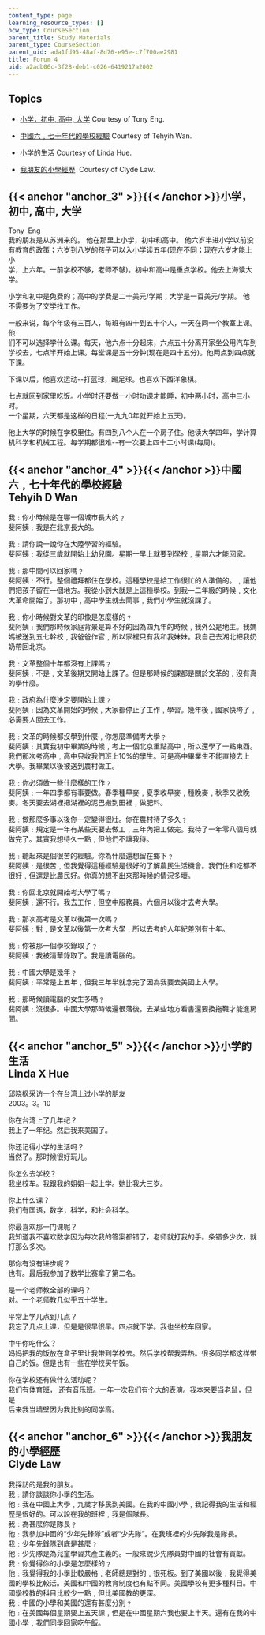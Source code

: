 ```yaml
---
content_type: page
learning_resource_types: []
ocw_type: CourseSection
parent_title: Study Materials
parent_type: CourseSection
parent_uid: ada1fd95-48af-8d76-e95e-c7f700ae2981
title: Forum 4
uid: a2adb06c-3f28-deb1-c026-6419217a2002
---
```


Topics
------

*   [小学，初中, 高中, 大学](#anchor_3) Courtesy of Tony Eng.  
    
*   [中國六﹐七十年代的學校經驗](#anchor_4) Courtesy of Tehyih Wan.  
    
*   [小学的生活](#anchor_5) Courtesy of Linda Hue.  
    
*   [我朋友的小學經歷](#anchor_6)  Courtesy of Clyde Law.  
    

{{< anchor "anchor_3" >}}{{< /anchor >}}小学，初中, 高中, 大学
-----------------------------------------------------

Tony  Eng  
我的朋友是从苏洲来的。 他在那里上小学，初中和高中。 他六岁半进小学以前没  
有教育的政策；六岁到八岁的孩子可以入小学读五年(现在不同；现在六岁才能上小  
学，上六年。一前学校不够，老师不够)。初中和高中是重点学校。他去上海读大学。  
  
  
小学和初中是免费的；高中的学费是二十美元/学期；大学是一百美元/学期。 他  
不需要为了交学找工作。  
  
一般来说，每个年级有三百人，每班有四十到五十个人，一天在同一个教室上课。他  
们不可以选择学什么课。每天，他六点十分起床，六点五十分离开家坐公用汽车到  
学校去，七点半开始上课。每堂课是五十分钟(现在是四十五分)。他两点到四点就  
下课。  
  
下课以后，他喜欢运动--打蓝球，踢足球。也喜欢下西洋象棋。  
  
七点就回到家里吃饭。小学时还要做一小时功课才能睡，初中两小时，高中三小时。  
一个星期，六天都是这样的日程(一九九0年就开始上五天)。  
  
他上大学的时候在学校里住。有四到八个人在一个房子住。他读大学四年，学计算  
机科学和机械工程。每学期都很难--有一次要上四十二小时课(每周)。

{{< anchor "anchor_4" >}}{{< /anchor >}}中國六﹐七十年代的學校經驗  
Tehyih D Wan
--------------------------------------------------------------------

我﹕你小時候是在哪一個城市長大的﹖  
斐阿姨﹕我是在北京長大的。  
  
我﹕請你說一說你在大陸學習的經驗。  
斐阿姨﹕我從三歲就開始上幼兒園。星期一早上就要到學校﹐星期六才能回家。  
  
我﹕那中間可以回家嗎﹖  
斐阿姨﹕不行。整個禮拜都住在學校。這種學校是給工作很忙的人準備的。﹐讓他們把孩子留在一個地方。我從小到大就是上這種學校。到我一二年級的時候﹐文化大革命開始了。那初中﹐高中學生就去鬧事﹐我們小學生就沒課了。  
  
我﹕你小時候對文革的印像是怎麼樣的﹖  
斐阿姨﹕我們那時候家庭背景是算不好的因為四九年的時候﹐我外公是地主。我媽媽被送到五七幹校﹐我爸爸作官﹐所以家裡只有我和我妹妹。我自己去湖北把我奶奶帶回北京。  
  
我﹕文革整個十年都沒有上課嗎﹖  
斐阿姨﹕不是﹐文革後期又開始上課了。但是那時候的課都是關於文革的﹐沒有真的學什麼。  
  
我﹕政府為什麼決定要開始上課﹖  
斐阿姨﹕因為文革開始的時候﹐大家都停止了工作﹐學習。幾年後﹐國家快垮了﹐必需要人回去工作。  
  
我﹕文革的時候都沒學到什麼﹐你怎麼準備考大學﹖  
斐阿姨﹕其實我初中畢業的時候﹐考上一個北京重點高中﹐所以還學了一點東西。我們那次考高中﹐高中只收我們班上10%的學生。可是高中畢業生不能直接去上大學。我畢業以後被送到農村做工。  
  
我﹕你必須做一些什麼樣的工作﹖  
斐阿姨﹕一年四季都有事要做。春季種早麥﹐夏季收早麥﹐種晚麥﹐秋季又收晚麥。冬天要去湖裡把湖裡的泥巴搬到田裡﹐做肥料。  
  
我﹕做那麼多事以後你一定變得很壯。你在農村待了多久﹖  
斐阿姨﹕規定是一年有某些天要去做工﹐三年內把工做完。我待了一年零八個月就做完了。其實我想待久一點﹐但他們不讓我待。  
  
我﹕聽起來是個很苦的經驗。你為什麼還想留在鄉下﹖  
斐阿姨﹕是很苦﹐但我覺得這種經驗是很好的了解農民生活機會。我們住和吃都不很好﹐但還是比農民好。你真的想不出來那時候的情況多壞。  
  
我﹕你回北京就開始考大學了嗎﹖  
斐阿姨﹕還不行。我去工作﹐但空中服務員。六個月以後才去考大學。  
  
我﹕那次高考是文革以後第一次嗎﹖  
斐阿姨﹕對﹐是文革以後第一次考大學﹐所以去考的人年紀差別有十年。  
  
我﹕你被那一個學校錄取了﹖  
斐阿姨﹕我被清華錄取了。我是讀電腦的。  
  
我﹕中國大學是幾年﹖  
斐阿姨﹕平常是上五年﹐但我三年半就念完了因為我要去美國上大學。  
  
我﹕那時候讀電腦的女生多嗎﹖  
斐阿姨﹕沒很多。中國大學那時候還很落後。去某些地方看書還要換拖鞋才能進房間。

{{< anchor "anchor_5" >}}{{< /anchor >}}小学的生活  
Linda X Hue
-----------------------------------------------------------

邱晓枫采访一个在台湾上过小学的朋友  
2003。3。10  
  
你在台湾上了几年纪？  
我上了一年纪。然后我来美国了。  
  
你还记得小学的生活吗？  
当然了。那时候很好玩儿。  
  
你怎么去学校？  
我坐校车。我跟我的姐姐一起上学。她比我大三岁。  
  
你上什么课？  
我们有国语，数学，科学，和社会科学。  
  
你最喜欢那一门课呢？  
我知道我不喜欢数学因为每次我的答案都错了，老师就打我的手。条错多少次，就  
打那么多次。  
  
那你有没有进步呢？  
也有。最后我参加了数学比赛拿了第二名。  
  
是一个老师教全部的课吗？  
对。一个老师教几似乎五十学生。  
  
平常上学几点到几点？  
我忘了几点上课，但是是很早很早。四点就下学。我也坐校车回家。  
  
中午你吃什么？  
妈妈把我的饭放在盒子里让我带到学校去。然后学校帮我弄热。很多同学都这样带  
自己的饭。但是也有一些在学校买午饭。  
  
你在学校还有做什么活动呢？  
我们有体育班， 还有音乐班。一年一次我们有个大的表演。我本来要当老鼠，但是  
后来我当墙壁因为我比别的同学高。

{{< anchor "anchor_6" >}}{{< /anchor >}}我朋友的小學經歷  
Clyde Law
------------------------------------------------------------

我採訪的是我的朋友。  
我﹕請你談談你小學的生活。  
他﹕我在中國上大學﹐九歲才移民到美國。在我的中國小學﹐我記得我的生活和經歷是很好的。可以說在我的班裡﹐我是個隊長。  
我﹕為甚麼你是隊長﹖  
他﹕我參加中國的“少年先鋒隊”或者“少先隊”。在我班裡的少先隊我是隊長。  
我﹕少年先鋒隊到底是甚麼﹖  
他﹕少先隊是為兒童學習共產主義的。一般來說少先隊員對中國的社會有貢獻。  
我﹕你覺得你的小學是怎麼樣的﹖  
他﹕我覺得我的小學比較嚴格﹐老師總是對的﹐很死板。到了美國以後﹐我覺得美國的學校比較活。美國和中國的教育制度也有點不同。美國學校有更多種科目。中國學校教的科目比較少一點﹐但比美國教的更深。  
我﹕中國的小學和美國的還有甚麼分別﹖  
他﹕在美國每個星期要上五天課﹐但是在中國星期六我也要上半天。還有在我的中國小學﹐我們同學回家吃午飯。